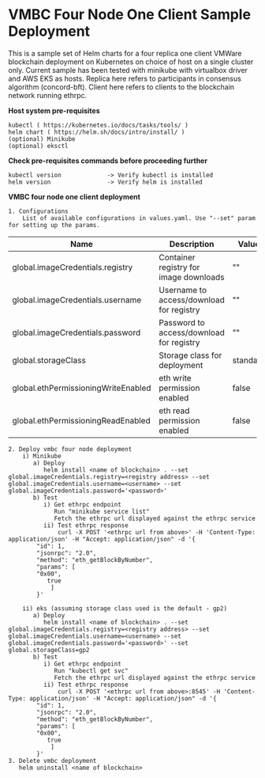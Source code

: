 # VMBC Four Node One Client Sample Deployment
This is a sample set of Helm charts for a four replica one client VMWare blockchain deployment on Kubernetes on choice of host on a single cluster only. Current sample has been tested with minikube with virtualbox driver and AWS EKS as hosts.
Replica here refers to participants in consensus algorithm (concord-bft).
Client here refers to clients to the blockchain network running ethrpc.

**Host system pre-requisites**

    kubectl ( https://kubernetes.io/docs/tasks/tools/ )
    helm chart ( https://helm.sh/docs/intro/install/ )
    (optional) Minikube
    (optional) eksctl

**Check pre-requisites commands before proceeding further**

    kubectl version             -> Verify kubectl is installed
    helm version                -> Verify helm is installed

**VMBC four node one client deployment**

    1. Configurations
        List of available configurations in values.yaml. Use "--set" param for setting up the params.
| Name                             | Description                                      | Value                       | Type      |
|----------------------------------|--------------------------------------------------|-----------------------------|-----------|
| global.imageCredentials.registry | Container registry for image downloads           | ""                          | Mandatory |
| global.imageCredentials.username | Username to access/download for registry         | ""                          | Mandatory |
| global.imageCredentials.password | Password to access/download for registry         | ""                          | Mandatory |
| global.storageClass              | Storage class for deployment                     | standard                    | Optional  |
| global.ethPermissioningWriteEnabled | eth write permission enabled                  | false                       | Optional  |
| global.ethPermissioningReadEnabled  | eth read permission enabled                   | false                       | Optional  |

    2. Deploy vmbc four node deployment
        i) Minikube
           a) Deploy
              helm install <name of blockchain> . --set global.imageCredentials.registry=<registry address> --set global.imageCredentials.username=<username> --set global.imageCredentials.password='<password>'
           b) Test
              i) Get ethrpc endpoint
                 Run "minikube service list"
                 Fetch the ethrpc url displayed against the ethrpc service
              ii) Test ethrpc response
                  curl -X POST '<ethrpc url from above>' -H 'Content-Type: application/json' -H "Accept: application/json" -d '{
			"id": 1,
			"jsonrpc": "2.0",
			"method": "eth_getBlockByNumber",
			"params": [
			"0x00",
			   true
			    ]
			}'

        ii) eks (assuming storage class used is the default - gp2)
           a) Deploy
              helm install <name of blockchain> . --set global.imageCredentials.registry=<registry address> --set global.imageCredentials.username=<username> --set global.imageCredentials.password='<password>' --set global.storageClass=gp2
           b) Test
              i) Get ethrpc endpoint
                 Run "kubectl get svc"
                 Fetch the ethrpc url displayed against the ethrpc service
              ii) Test ethrpc response
                  curl -X POST '<ethrpc url from above>:8545' -H 'Content-Type: application/json' -H "Accept: application/json" -d '{
			"id": 1,
			"jsonrpc": "2.0",
			"method": "eth_getBlockByNumber",
			"params": [
			"0x00",
			   true
			    ]
			}'
    3. Delete vmbc deployment
       helm uninstall <name of blockchain>                    


